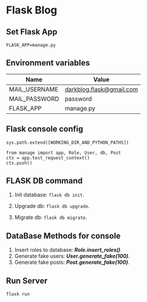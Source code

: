 # Flask Blog


## Set Flask App
`FLASK_APP=manage.py`

## Environment variables

Name | Value
--- | ---
MAIL_USERNAME | darkblog.flask@gmail.com
MAIL_PASSWORD | password
FLASK_APP | manage.py

## Flask console config
```import sys; print('Python %s on %s' % (sys.version, sys.platform))
sys.path.extend([WORKING_DIR_AND_PYTHON_PATHS])

from manage import app, Role, User, db, Post
ctx = app.test_request_context()
ctx.push()
```


## FLASK DB command

1) Init database: `flask db init`.

2) Upgrade db: `flask db upgrade`.

3) Migrate db: `flask db migrate`.

## DataBase Methods for console

1) Insert roles to database: ***Role.insert_roles()***.
2) Generate fake users: ***User.generate_fake(100)***.
3) Generate fake posts: ***Post.generate_fake(100)***.

## Run Server

`flask run`